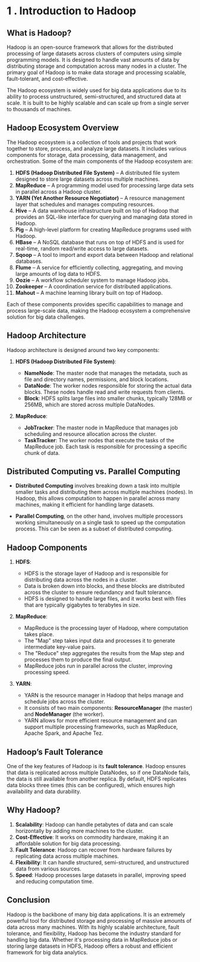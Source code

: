 # 1 . **Introduction to Hadoop**

## **What is Hadoop?**

Hadoop is an open-source framework that allows for the distributed processing of large datasets across clusters of computers using simple programming models. It is designed to handle vast amounts of data by distributing storage and computation across many nodes in a cluster. The primary goal of Hadoop is to make data storage and processing scalable, fault-tolerant, and cost-effective.

The Hadoop ecosystem is widely used for big data applications due to its ability to process unstructured, semi-structured, and structured data at scale. It is built to be highly scalable and can scale up from a single server to thousands of machines.

## **Hadoop Ecosystem Overview**

The Hadoop ecosystem is a collection of tools and projects that work together to store, process, and analyze large datasets. It includes various components for storage, data processing, data management, and orchestration. Some of the main components of the Hadoop ecosystem are:

1. **HDFS (Hadoop Distributed File System)** – A distributed file system designed to store large datasets across multiple machines.
2. **MapReduce** – A programming model used for processing large data sets in parallel across a Hadoop cluster.
3. **YARN (Yet Another Resource Negotiator)** – A resource management layer that schedules and manages computing resources.
4. **Hive** – A data warehouse infrastructure built on top of Hadoop that provides an SQL-like interface for querying and managing data stored in Hadoop.
5. **Pig** – A high-level platform for creating MapReduce programs used with Hadoop.
6. **HBase** – A NoSQL database that runs on top of HDFS and is used for real-time, random read/write access to large datasets.
7. **Sqoop** – A tool to import and export data between Hadoop and relational databases.
8. **Flume** – A service for efficiently collecting, aggregating, and moving large amounts of log data to HDFS.
9. **Oozie** – A workflow scheduler system to manage Hadoop jobs.
10. **Zookeeper** – A coordination service for distributed applications.
11. **Mahout** – A machine learning library built on top of Hadoop.

Each of these components provides specific capabilities to manage and process large-scale data, making the Hadoop ecosystem a comprehensive solution for big data challenges.

## **Hadoop Architecture**

Hadoop architecture is designed around two key components:

1. **HDFS (Hadoop Distributed File System)**:

   * **NameNode**: The master node that manages the metadata, such as file and directory names, permissions, and block locations.
   * **DataNode**: The worker nodes responsible for storing the actual data blocks. These nodes handle read and write requests from clients.
   * **Block**: HDFS splits large files into smaller chunks, typically 128MB or 256MB, which are stored across multiple DataNodes.

2. **MapReduce**:

   * **JobTracker**: The master node in MapReduce that manages job scheduling and resource allocation across the cluster.
   * **TaskTracker**: The worker nodes that execute the tasks of the MapReduce job. Each task is responsible for processing a specific chunk of data.

## **Distributed Computing vs. Parallel Computing**

* **Distributed Computing** involves breaking down a task into multiple smaller tasks and distributing them across multiple machines (nodes). In Hadoop, this allows computation to happen in parallel across many machines, making it efficient for handling large datasets.

* **Parallel Computing**, on the other hand, involves multiple processors working simultaneously on a single task to speed up the computation process. This can be seen as a subset of distributed computing.

## **Hadoop Components**

1. **HDFS**:

   * HDFS is the storage layer of Hadoop and is responsible for distributing data across the nodes in a cluster.
   * Data is broken down into blocks, and these blocks are distributed across the cluster to ensure redundancy and fault tolerance.
   * HDFS is designed to handle large files, and it works best with files that are typically gigabytes to terabytes in size.

2. **MapReduce**:

   * MapReduce is the processing layer of Hadoop, where computation takes place.
   * The "Map" step takes input data and processes it to generate intermediate key-value pairs.
   * The "Reduce" step aggregates the results from the Map step and processes them to produce the final output.
   * MapReduce jobs run in parallel across the cluster, improving processing speed.

3. **YARN**:

   * YARN is the resource manager in Hadoop that helps manage and schedule jobs across the cluster.
   * It consists of two main components: **ResourceManager** (the master) and **NodeManager** (the worker).
   * YARN allows for more efficient resource management and can support multiple processing frameworks, such as MapReduce, Apache Spark, and Apache Tez.

## **Hadoop’s Fault Tolerance**

One of the key features of Hadoop is its **fault tolerance**. Hadoop ensures that data is replicated across multiple DataNodes, so if one DataNode fails, the data is still available from another replica. By default, HDFS replicates data blocks three times (this can be configured), which ensures high availability and data durability.

## **Why Hadoop?**

1. **Scalability**: Hadoop can handle petabytes of data and can scale horizontally by adding more machines to the cluster.
2. **Cost-Effective**: It works on commodity hardware, making it an affordable solution for big data processing.
3. **Fault Tolerance**: Hadoop can recover from hardware failures by replicating data across multiple machines.
4. **Flexibility**: It can handle structured, semi-structured, and unstructured data from various sources.
5. **Speed**: Hadoop processes large datasets in parallel, improving speed and reducing computation time.

## **Conclusion**

Hadoop is the backbone of many big data applications. It is an extremely powerful tool for distributed storage and processing of massive amounts of data across many machines. With its highly scalable architecture, fault tolerance, and flexibility, Hadoop has become the industry standard for handling big data. Whether it's processing data in MapReduce jobs or storing large datasets in HDFS, Hadoop offers a robust and efficient framework for big data analytics.
